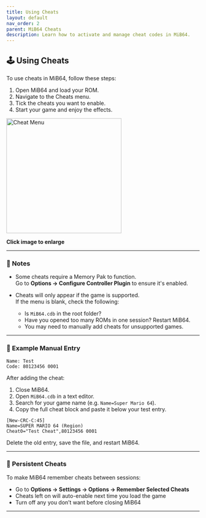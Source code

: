 ```yaml
---
title: Using Cheats
layout: default
nav_order: 2
parent: MiB64 Cheats
description: Learn how to activate and manage cheat codes in MiB64.
---
```




## 🕹️ <a name="using-cheats">Using Cheats</a>

To use cheats in MiB64, follow these steps:

1. Open MiB64 and load your ROM.
2. Navigate to the Cheats menu.
3. Tick the cheats you want to enable.
4. Start your game and enjoy the effects.

<a href="./cheats/assets/images/01/Cheat11.png" target="_blank">
  <img src="./cheats/assets/images/01/Cheat11-300x259.png" alt="Cheat Menu" width="300" />
</a>
<p class="has-text-align-center"><strong>Click image to enlarge</strong></p>
<!-- ClauseEcho: Using Cheats Image -->

---

### 🧠 Notes

- Some cheats require a Memory Pak to function.  
  Go to **Options → Configure Controller Plugin** to ensure it's enabled.

- Cheats will only appear if the game is supported.  
  If the menu is blank, check the following:
  - Is `MiB64.cdb` in the root folder?
  - Have you opened too many ROMs in one session? Restart MiB64.
  - You may need to manually add cheats for unsupported games.

---

### 🧪 Example Manual Entry

```text
Name: Test
Code: 80123456 0001
```

After adding the cheat:
1. Close MiB64.
2. Open `MiB64.cdb` in a text editor.
3. Search for your game name (e.g. `Name=Super Mario 64`).
4. Copy the full cheat block and paste it below your test entry.

```text
[New-CRC-C:45]
Name=SUPER MARIO 64 (Region)
Cheat0="Test Cheat",80123456 0001
```

Delete the old entry, save the file, and restart MiB64.

---

### 🧷 Persistent Cheats

To make MiB64 remember cheats between sessions:

- Go to **Options → Settings → Options → Remember Selected Cheats**
- Cheats left on will auto-enable next time you load the game
- Turn off any you don’t want before closing MiB64

---

<!-- ClauseLock: Using Cheats Section Echoed -->
